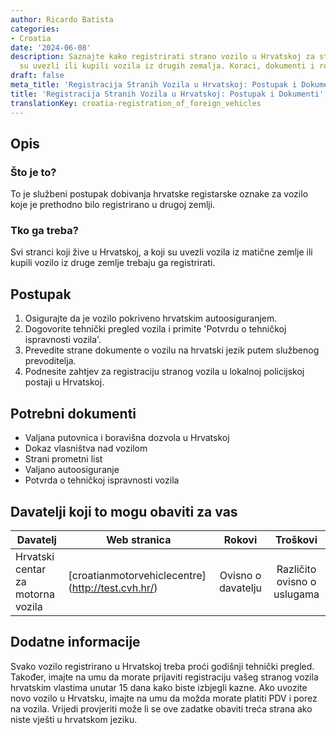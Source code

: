 ```yaml
---
author: Ricardo Batista
categories:
- Croatia
date: '2024-06-08'
description: Saznajte kako registrirati strano vozilo u Hrvatskoj za strance koji
  su uvezli ili kupili vozila iz drugih zemalja. Koraci, dokumenti i rokovi.
draft: false
meta_title: 'Registracija Stranih Vozila u Hrvatskoj: Postupak i Dokumenti'
title: 'Registracija Stranih Vozila u Hrvatskoj: Postupak i Dokumenti'
translationKey: croatia-registration_of_foreign_vehicles
---
```



## Opis
### Što je to?
To je službeni postupak dobivanja hrvatske registarske oznake za vozilo koje je prethodno bilo registrirano u drugoj zemlji.
### Tko ga treba?
Svi stranci koji žive u Hrvatskoj, a koji su uvezli vozila iz matične zemlje ili kupili vozilo iz druge zemlje trebaju ga registrirati.

## Postupak
1. Osigurajte da je vozilo pokriveno hrvatskim autoosiguranjem.
2. Dogovorite tehnički pregled vozila i primite 'Potvrdu o tehničkoj ispravnosti vozila'.
3. Prevedite strane dokumente o vozilu na hrvatski jezik putem službenog prevoditelja.
4. Podnesite zahtjev za registraciju stranog vozila u lokalnoj policijskoj postaji u Hrvatskoj.

## Potrebni dokumenti
- Valjana putovnica i boravišna dozvola u Hrvatskoj
- Dokaz vlasništva nad vozilom
- Strani prometni list
- Valjano autoosiguranje
- Potvrda o tehničkoj ispravnosti vozila

## Davatelji koji to mogu obaviti za vas

| Davatelj        |     Web stranica    |     Rokovi    |       Troškovi      |
| --------------- | --------------- |  :-------------: | :-------------: |
| Hrvatski centar za motorna vozila |  [croatianmotorvehiclecentre] (http://test.cvh.hr/)  |      Ovisno o davatelju     |        Različito ovisno o uslugama  

## Dodatne informacije
Svako vozilo registrirano u Hrvatskoj treba proći godišnji tehnički pregled. Također, imajte na umu da morate prijaviti registraciju vašeg stranog vozila hrvatskim vlastima unutar 15 dana kako biste izbjegli kazne. Ako uvozite novo vozilo u Hrvatsku, imajte na umu da možda morate platiti PDV i porez na vozila. Vrijedi provjeriti može li se ove zadatke obaviti treća strana ako niste vješti u hrvatskom jeziku.